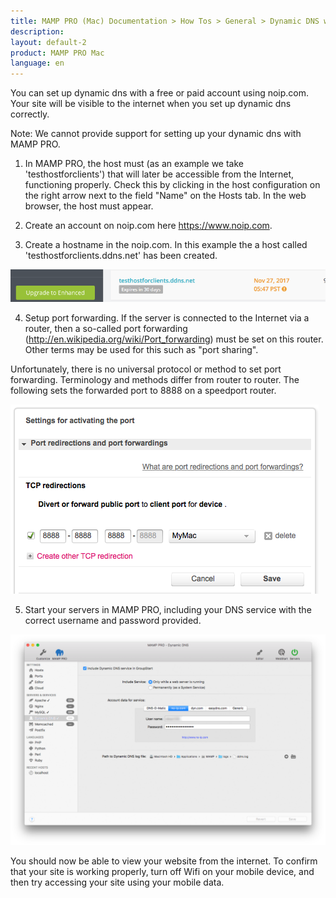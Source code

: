 ```yaml
---
title: MAMP PRO (Mac) Documentation > How Tos > General > Dynamic DNS with noip.com
description: 
layout: default-2
product: MAMP PRO Mac
language: en
---
```


You can set up dynamic dns with a free or paid account using noip.com. Your site will be visible to the internet when you set up dynamic dns correctly. 

<div class="alert" role="alert">
Note: We cannot provide support for setting up your dynamic dns with MAMP PRO.
</div>

1. In MAMP PRO, the host must (as an example we take 'testhostforclients') that will later be
accessible from the Internet, functioning properly. Check this by clicking in the host 
configuration on the right arrow next to the field "Name" on the Hosts tab. 
In the web browser, the host must appear.

2. Create an account on noip.com here https://www.noip.com.
3. Create a hostname in the noip.com. In this example the a host called 'testhostforclients.ddns.net' has been created.

![MAMP](/en/MAMP-PRO-Mac/How-Tos/General/noip/hostName.png)

4. Setup port forwarding. If the server is connected to the Internet via a router, then a so-called port 
forwarding (http://en.wikipedia.org/wiki/Port_forwarding) must be set on this router. Other terms may be used for this such as "port sharing".

Unfortunately, there is no universal protocol or method to set port forwarding. 
Terminology and methods differ from router to router. The following sets the forwarded port to 8888 on a speedport router.

![MAMP](/en/MAMP-PRO-Mac/How-Tos/General/noip/portForwarding.png)

5. Start your servers in MAMP PRO, including your DNS service with the correct username and password provided.

![MAMP](/en/MAMP-PRO-Mac/How-Tos/General/noip/dynDNS.png)

You should now be able to view your website from the internet. To confirm that your site is working properly, turn off Wifi on your mobile device, and then try accessing your site using your mobile data.



